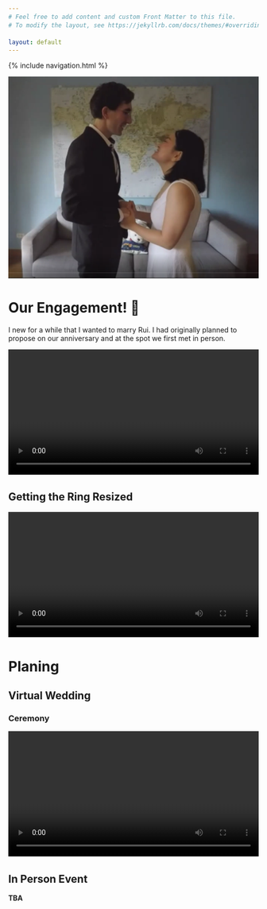 ```yaml
---
# Feel free to add content and custom Front Matter to this file.
# To modify the layout, see https://jekyllrb.com/docs/themes/#overriding-theme-defaults

layout: default
---
```


{% include navigation.html %}

![Ian and Rui][IanRuiWeddingScreenCap]

# Our Engagement! 💍

I new for a while that I wanted to marry Rui. I had originally planned to propose on our anniversary and at the spot we first met in person. 

<video id="vidEngagement1" controls preload="auto" style="width:100%">
  <source src="https://bucket.ianlovesrui.com/Engagement1.MP4" type="video/mp4">
</video>

## Getting the Ring Resized

<video id="vidEngagement2" controls preload="auto" style="width:100%">
  <source src="https://bucket.ianlovesrui.com/Engagement2.mp4" type="video/mp4">
</video>

# Planing

## Virtual Wedding

### Ceremony

<video id="vidCeremony" controls preload="auto" style="width:100%">
  <source src="https://bucket.ianlovesrui.com/Rui+%26+Ian's+Wedding+-+ceremony.mp4" type="video/mp4">
  Your browser does not support embedded video.
</video>

## In Person Event

__TBA__


[IanRuiWeddingScreenCap]: /assets/images/WeddingScreenCap_IanRui.png "Ian and Rui"